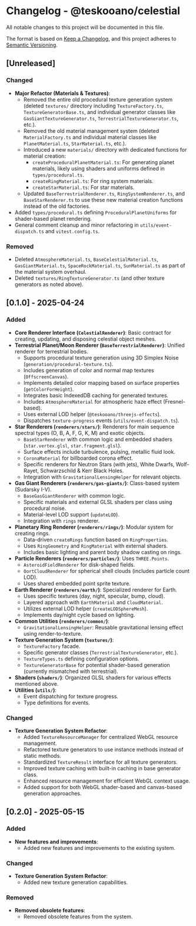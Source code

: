 # Changelog - @teskooano/celestial

All notable changes to this project will be documented in this file.

The format is based on [Keep a Changelog](https://keepachangelog.com/en/1.0.0/),
and this project adheres to [Semantic Versioning](https://semver.org/spec/v2.0.0.html).

## [Unreleased]

### Changed

- **Major Refactor (Materials & Textures)**:
  - Removed the entire old procedural texture generation system (deleted `textures/` directory including `TextureFactory.ts`, `TextureGeneratorBase.ts`, and individual generator classes like `GasGiantTextureGenerator.ts`, `TerrestrialTextureGenerator.ts`, etc.).
  - Removed the old material management system (deleted `MaterialFactory.ts` and individual material classes like `PlanetMaterial.ts`, `StarMaterial.ts`, etc.).
  - Introduced a new `materials/` directory with dedicated functions for material creation:
    - `createProceduralPlanetMaterial.ts`: For generating planet materials, likely using shaders and uniforms defined in `types/procedural.ts`.
    - `createRingMaterial.ts`: For ring system materials.
    - `createStarMaterial.ts`: For star materials.
  - Updated `BaseTerrestrialRenderer.ts`, `RingSystemRenderer.ts`, and `BaseStarRenderer.ts` to use these new material creation functions instead of the old factories.
- Added `types/procedural.ts` defining `ProceduralPlanetUniforms` for shader-based planet rendering.
- General comment cleanup and minor refactoring in `utils/event-dispatch.ts` and `vitest.config.ts`.

### Removed

- Deleted `AtmosphereMaterial.ts`, `BaseCelestialMaterial.ts`, `GasGiantMaterial.ts`, `SpaceRockMaterial.ts`, `SunMaterial.ts` as part of the material system overhaul.
- Deleted `textures/RingTextureGenerator.ts` (and other texture generators as noted above).

## [0.1.0] - 2025-04-24

### Added

- **Core Renderer Interface (`CelestialRenderer`)**: Basic contract for creating, updating, and disposing celestial object meshes.
- **Terrestrial Planet/Moon Renderer (`BaseTerrestrialRenderer`)**: Unified renderer for terrestrial bodies.
  - Supports procedural texture generation using 3D Simplex Noise (`generation/procedural-texture.ts`).
  - Includes generation of color and normal map textures (`OffscreenCanvas`).
  - Implements detailed color mapping based on surface properties (`getColorForHeight`).
  - Integrates basic IndexedDB caching for generated textures.
  - Includes `AtmosphereMaterial` for atmospheric haze effect (Fresnel-based).
  - Uses external LOD helper (`@teskooano/threejs-effects`).
  - Dispatches `texture-progress` events (`utils/event-dispatch.ts`).
- **Star Renderers (`renderers/stars/`)**: Renderers for main sequence spectral types (O, B, A, F, G, K, M) and exotic objects.
  - `BaseStarRenderer` with common logic and embedded shaders (`star.vertex.glsl`, `star.fragment.glsl`).
  - Surface effects include turbulence, pulsing, metallic fluid look.
  - `CoronaMaterial` for billboarded corona effect.
  - Specific renderers for Neutron Stars (with jets), White Dwarfs, Wolf-Rayet, Schwarzschild & Kerr Black Holes.
  - Integration with `GravitationalLensingHelper` for relevant objects.
- **Gas Giant Renderers (`renderers/gas-giants/`)**: Class-based system (Sudarsky I-V).
  - `BaseGasGiantRenderer` with common logic.
  - Specific materials and external GLSL shaders per class using procedural noise.
  - Material-level LOD support (`updateLOD`).
  - Integration with `rings` renderer.
- **Planetary Ring Renderer (`renderers/rings/`)**: Modular system for creating rings.
  - Data-driven `createRings` function based on `RingProperties`.
  - Uses `RingGeometry` and `RingMaterial` with external shaders.
  - Includes basic lighting and parent body shadow casting on rings.
- **Particle Renderers (`renderers/particles/`)**: Uses `THREE.Points`.
  - `AsteroidFieldRenderer` for disk-shaped fields.
  - `OortCloudRenderer` for spherical shell clouds (includes particle count LOD).
  - Uses shared embedded point sprite texture.
- **Earth Renderer (`renderers/earth/`)**: Specialized renderer for Earth.
  - Uses specific textures (day, night, specular, bump, cloud).
  - Layered approach with `EarthMaterial` and `CloudMaterial`.
  - Utilizes external LOD helper (`createLODSphereMesh`).
  - Implements day/night cycle based on lighting.
- **Common Utilities (`renderers/common/`)**:
  - `GravitationalLensingHelper`: Reusable gravitational lensing effect using render-to-texture.
- **Texture Generation System (`textures/`)**:
  - `TextureFactory` facade.
  - Specific generator classes (`TerrestrialTextureGenerator`, etc.).
  - `TextureTypes.ts` defining configuration options.
  - `TextureGeneratorBase` for potential shader-based generation (currently mismatched with terrestrial).
- **Shaders (`shaders/`)**: Organized GLSL shaders for various effects mentioned above.
- **Utilities (`utils/`)**:
  - Event dispatching for texture progress.
  - Type definitions for events.

### Changed

- **Texture Generation System Refactor**:
  - Added `TextureResourceManager` for centralized WebGL resource management.
  - Refactored texture generators to use instance methods instead of static methods.
  - Standardized `TextureResult` interface for all texture generators.
  - Improved texture caching with built-in caching in base generator class.
  - Enhanced resource management for efficient WebGL context usage.
  - Added support for both WebGL shader-based and canvas-based generation approaches.

## [0.2.0] - 2025-05-15

### Added

- **New features and improvements**:
  - Added new features and improvements to the existing system.

### Changed

- **Texture Generation System Refactor**:
  - Added new texture generation capabilities.

### Removed

- **Removed obsolete features**:
  - Removed obsolete features from the system.
